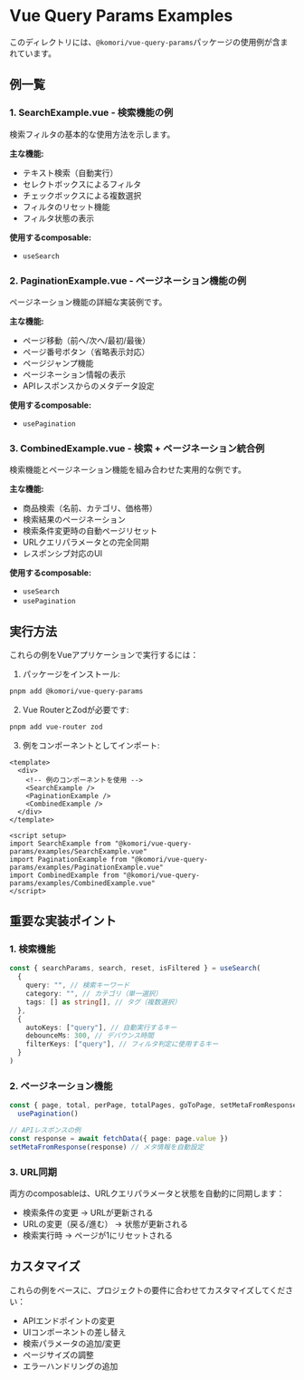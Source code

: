 # Vue Query Params Examples

このディレクトリには、`@komori/vue-query-params`パッケージの使用例が含まれています。

## 例一覧

### 1. SearchExample.vue - 検索機能の例

検索フィルタの基本的な使用方法を示します。

**主な機能:**

- テキスト検索（自動実行）
- セレクトボックスによるフィルタ
- チェックボックスによる複数選択
- フィルタのリセット機能
- フィルタ状態の表示

**使用するcomposable:**

- `useSearch`

### 2. PaginationExample.vue - ページネーション機能の例

ページネーション機能の詳細な実装例です。

**主な機能:**

- ページ移動（前へ/次へ/最初/最後）
- ページ番号ボタン（省略表示対応）
- ページジャンプ機能
- ページネーション情報の表示
- APIレスポンスからのメタデータ設定

**使用するcomposable:**

- `usePagination`

### 3. CombinedExample.vue - 検索 + ページネーション統合例

検索機能とページネーション機能を組み合わせた実用的な例です。

**主な機能:**

- 商品検索（名前、カテゴリ、価格帯）
- 検索結果のページネーション
- 検索条件変更時の自動ページリセット
- URLクエリパラメータとの完全同期
- レスポンシブ対応のUI

**使用するcomposable:**

- `useSearch`
- `usePagination`

## 実行方法

これらの例をVueアプリケーションで実行するには：

1. パッケージをインストール:

```bash
pnpm add @komori/vue-query-params
```

2. Vue RouterとZodが必要です:

```bash
pnpm add vue-router zod
```

3. 例をコンポーネントとしてインポート:

```vue
<template>
  <div>
    <!-- 例のコンポーネントを使用 -->
    <SearchExample />
    <PaginationExample />
    <CombinedExample />
  </div>
</template>

<script setup>
import SearchExample from "@komori/vue-query-params/examples/SearchExample.vue"
import PaginationExample from "@komori/vue-query-params/examples/PaginationExample.vue"
import CombinedExample from "@komori/vue-query-params/examples/CombinedExample.vue"
</script>
```

## 重要な実装ポイント

### 1. 検索機能

```typescript
const { searchParams, search, reset, isFiltered } = useSearch(
  {
    query: "", // 検索キーワード
    category: "", // カテゴリ（単一選択）
    tags: [] as string[], // タグ（複数選択）
  },
  {
    autoKeys: ["query"], // 自動実行するキー
    debounceMs: 300, // デバウンス時間
    filterKeys: ["query"], // フィルタ判定に使用するキー
  }
)
```

### 2. ページネーション機能

```typescript
const { page, total, perPage, totalPages, goToPage, setMetaFromResponse } =
  usePagination()

// APIレスポンスの例
const response = await fetchData({ page: page.value })
setMetaFromResponse(response) // メタ情報を自動設定
```

### 3. URL同期

両方のcomposableは、URLクエリパラメータと状態を自動的に同期します：

- 検索条件の変更 → URLが更新される
- URLの変更（戻る/進む） → 状態が更新される
- 検索実行時 → ページが1にリセットされる

## カスタマイズ

これらの例をベースに、プロジェクトの要件に合わせてカスタマイズしてください：

- APIエンドポイントの変更
- UIコンポーネントの差し替え
- 検索パラメータの追加/変更
- ページサイズの調整
- エラーハンドリングの追加
